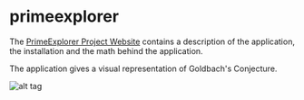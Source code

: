 # primeexplorer

The [PrimeExplorer Project Website](http://www.til-sander.de/primeexplorer) contains a description of the application, the installation and the math behind the application.

The application gives a visual representation of Goldbach's Conjecture.

![alt tag](http://www.til-sander.de/assets/images/zoomout.gif)
